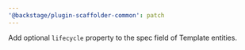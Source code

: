 ```yaml
---
'@backstage/plugin-scaffolder-common': patch
---
```


Add optional `lifecycle` property to the spec field of Template entities.
